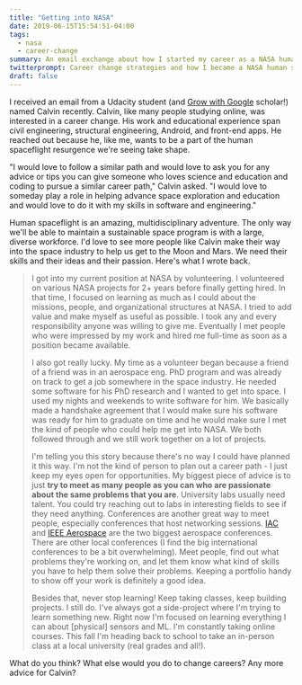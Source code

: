 ```yaml
---
title: "Getting into NASA"
date: 2019-06-15T15:54:51-04:00
tags: 
  - nasa
  - career-change
summary: An email exchange about how I started my career as a NASA human spaceflight software engineer.
twitterprompt: Career change strategies and how I became a NASA human spaceflight software engineer and researcher
draft: false
---
```


I received an email from a Udacity student (and [Grow with Google](https://www.udacity.com/grow-with-google) scholar!) named Calvin recently. Calvin, like many people studying online, was interested in a career change. His work and educational experience span civil engineering, structural engineering, Android, and front-end apps. He reached out because he, like me, wants to be a part of the human spaceflight resurgence we're seeing take shape.

"I would love to follow a similar path and would love to ask you for any advice or tips you can give someone who loves science and education and coding to pursue a similar career path," Calvin asked. "I would love to someday play a role in helping advance space exploration and education and would love to do it with my skills in software and engineering."

Human spaceflight is an amazing, multidisciplinary adventure. The only way we'll be able to maintain a sustainable space program is with a large, diverse workforce. I'd love to see more people like Calvin make their way into the space industry to help us get to the Moon and Mars. We need their skills and their ideas and their passion. Here's what I wrote back.

> I got into my current position at NASA by volunteering. I volunteered on various NASA projects for 2+ years before finally getting hired. In that time, I focused on learning as much as I could about the missions, people, and organizational structures at NASA. I tried to add value and make myself as useful as possible. I took any and every responsibility anyone was willing to give me. Eventually I met people who were impressed by my work and hired me full-time as soon as a position became available.
>
> I also got really lucky. My time as a volunteer began because a friend of a friend was in an aerospace eng. PhD program and was already on track to get a job somewhere in the space industry. He needed some software for his PhD research and I wanted to get into space. I used my nights and weekends to write software for him. We basically made a handshake agreement that I would make sure his software was ready for him to graduate on time and he would make sure I met the kind of people who could help me get into NASA. We both followed through and we still work together on a lot of projects.
>
> I'm telling you this story because there's no way I could have planned it this way. I'm not the kind of person to plan out a career path - I just keep my eyes open for opportunities. My biggest piece of advice is to just **try to meet as many people as you can who are passionate about the same problems that you are**. University labs usually need talent. You could try reaching out to labs in interesting fields to see if they need anything. Conferences are another great way to meet people, especially conferences that host networking sessions. [IAC](http://www.iafastro.org/events/iac/) and [IEEE Aerospace](https://www.aeroconf.org/) are the two biggest aerospace conferences. There are other local conferences (I find the big international conferences to be a bit overwhelming). Meet people, find out what problems they're working on, and let them know what kind of skills you have to help them solve their problems. Keeping a portfolio handy to show off your work is definitely a good idea.
>
> Besides that, never stop learning! Keep taking classes, keep building projects. I still do. I've always got a side-project where I'm trying to learn something new. Right now I'm focused on learning everything I can about [physical] sensors and ML. I'm constantly taking online courses. This fall I'm heading back to school to take an in-person class at a local university (real grades and all!).

What do you think? What else would you do to change careers? Any more advice for Calvin?